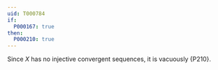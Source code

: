 ```yaml
---
uid: T000784
if:
  P000167: true
then:
  P000210: true
---
```


Since $X$ has no injective convergent sequences, it is vacuously {P210}.
